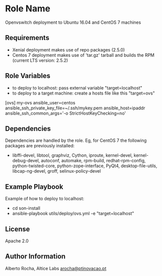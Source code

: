 Role Name
=========

Openvswitch deployment to Ubuntu 16.04 and CentOS 7 machines


Requirements
------------

* Xenial deployment makes use of repo packages (2.5.0)
* Centos 7 deployment makes use of 'tar.gz' tarball and builds the RPM (current LTS version: 2.5.2)


Role Variables
--------------

* to deploy to localhost: pass external variable "target=localhost"
* to deploy to a target machine: create a hosts file like this "target=ovs"

[ovs]
my-ovs ansible_user=centos ansible_ssh_private_key_file=~/.ssh/mykey.pem ansible_host=ipaddr ansible_ssh_common_args='-o StrictHostKeyChecking=no'


Dependencies
------------

Dependencies are handled by the role. Eg, for CentOS 7 the following packages are previously installed:
* libffi-devel,  libtool, graphviz, Cython, iproute, kernel-devel, kernel-debug-devel, autoconf, automake, rpm-build, redhat-rpm-config, python-twisted-core, python-zope-interface, PyQt4, desktop-file-utils, libcap-ng-devel, groff, selinux-policy-devel


Example Playbook
----------------

Example of how to deploy to localhost:

* cd son-install
* ansible-playbook utils/deploy/ovs.yml -e "target=localhost"


License
-------

Apache 2.0

Author Information
------------------

Alberto Rocha, Altice Labs
arocha@ptinovacao.pt
